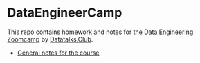 # DataEngineerCamp

This repo contains homework and notes for the [Data Engineering Zoomcamp](https://github.com/DataTalksClub/data-engineering-zoomcamp) by [Datatalks.Club](https://datatalks.club/).

* [General notes for the course](https://github.com/ziritrion/dataeng-zoomcamp/tree/main/notes)
